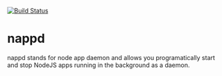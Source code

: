 [![Build Status](https://travis-ci.org/remolueoend/nappd.svg?branch=master)](https://travis-ci.org/remolueoend/nappd)

nappd
==
nappd stands for node app daemon and allows you programatically start and stop NodeJS apps running in the background as a daemon.

